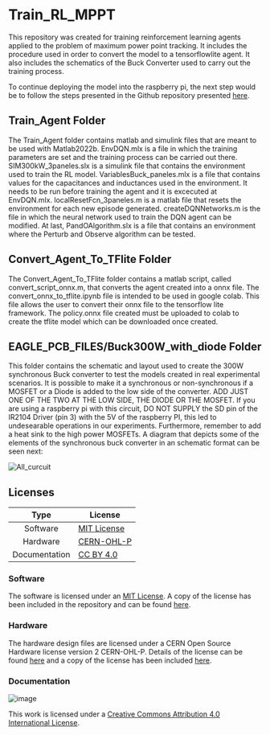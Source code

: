 # Train_RL_MPPT
This repository was created for training reinforcement learning agents applied to the problem of maximum power point tracking. It includes the procedure used in order to convert the model to a tensorflowlite agent.  It also includes the schematics of the Buck Converter used to carry out the training process.

To continue deploying the model into the raspberry pi, the next step would be to follow the steps presented in the Github repository presented [here](https://github.com/SmartSystems-UniAndes/Reinforcement_Learning_MPPT_RaspberryPi_Deploy).

## Train_Agent Folder

The Train_Agent folder contains matlab and simulink files that are meant to be used with Matlab2022b. EnvDQN.mlx is a file in which the training parameters are set and the training process can be carried out there. SIM300kW_3paneles.slx is a simulink file that contains the environment used to train the RL model. VariablesBuck_paneles.mlx is a file that contains values for the capacitances and inductances used in the environment. It needs to be run before training the agent and it is excecuted at EnvDQN.mlx. localResetFcn_3paneles.m is a matlab file that resets the environment for each new episode generated. createDQNNetworks.m is the file in which the neural network used to train the DQN agent can be modified. At last, PandOAlgorithm.slx is a file that contains an environment where the Perturb and Observe algorithm can be tested.

## Convert_Agent_To_TFlite Folder
The Convert_Agent_To_TFlite folder contains a matlab script, called convert_script_onnx.m, that converts the agent created into a onnx file. The convert_onnx_to_tflite.ipynb file is intended to be used in google colab. This file allows the user to convert their onnx file to the tensorflow lite framework. The policy.onnx file created must be uploaded to colab to create the tflite model which can be downloaded once created.

## EAGLE_PCB_FILES/Buck300W_with_diode Folder
This folder contains the schematic and layout used to create the 300W synchronous Buck converter to test the models created in real experimental scenarios. It is possible to make it a synchronous  or non-synchronous if a MOSFET or a Diode is added to the low side of the converter. ADD JUST ONE OF THE TWO AT THE LOW SIDE, THE DIODE OR THE MOSFET. If you are using a raspberry pi with this circuit, DO NOT SUPPLY the SD pin of the IR2104 Driver (pin 3) with the 5V of the raspberry PI, this led to undesearable operations in our experiments. Furthermore, remember to add a heat sink to the high power MOSFETs. A diagram that depicts some of the elements of the synchronous buck converter in an schematic format can be seen next:

![All_curcuit](https://user-images.githubusercontent.com/49125155/206208565-d030bb99-aa85-4849-b6a0-b2e673fcf34e.png)


## Licenses
| Type | License |
| :------: | --- |
| Software    | [MIT License](https://opensource.org/licenses/MIT)     |
| Hardware  | [CERN-OHL-P](https://ohwr.org/project/cernohl/wikis/Documents/CERN-OHL-version-2)        |
| Documentation  | [CC BY 4.0](https://creativecommons.org/licenses/by/4.0/)    |

### Software
The software is licensed under an [MIT License](https://opensource.org/licenses/MIT). A copy of the license has been included in the repository and can be found [here](https://github.com/jfgf11/Reinforcement_Learning_MPPT/blob/main/LICENSE-MIT.txt).

### Hardware
The hardware design files are licensed under a CERN Open Source Hardware license version 2 CERN-OHL-P. Details of the license can be found [here](https://ohwr.org/project/cernohl/wikis/Documents/CERN-OHL-version-2) and a copy of the license has been included [here](https://github.com/jfgf11/Reinforcement_Learning_MPPT_RaspberryPi_Deploy/blob/main/LICENSE-CERN-OHL-P.txt).

### Documentation
![image](https://user-images.githubusercontent.com/49125155/205604437-01cdbdd8-6366-4861-b0d8-b9e25aec0f39.png)

This work is licensed under a [Creative Commons Attribution 4.0 International License](https://creativecommons.org/licenses/by/4.0/).
